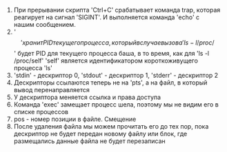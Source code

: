 1) При прерывании скрипта 'Ctrl+C' срабатывает команда trap, которая реагирует на сигнал 'SIGINT'. И выполняется команда 'echo' с нашим сообщением.
2) '$$' хранит PID текущего процесса, который в случае вызова 'ls -l /proc/$$' будет PID для текущего процесса баша, в то время, как для 'ls -l /proc/self' 'self' является идентификатором короткоживущего процесса 'ls'
3) 'stdin' - дескриптор 0, 'stdout' - дескриптор 1, 'stderr' - дескриптор 2
4) Дескрипторы ссылаются теперь не на 'pts', а на файл, в который вывод перенаправляется
5) У дескриптора меняется ссылка и права доступа
6) Команда 'exec' замещает процесс шела, поэтому мы не видим его в списке процессов
7) pos - номер позиции в файле. Смещение
8) После удаления файла мы можем прочитать его до тех пор, пока дескриптор не будет передан новому файлу или блок, где размещались данные файла не будет перезаписан
